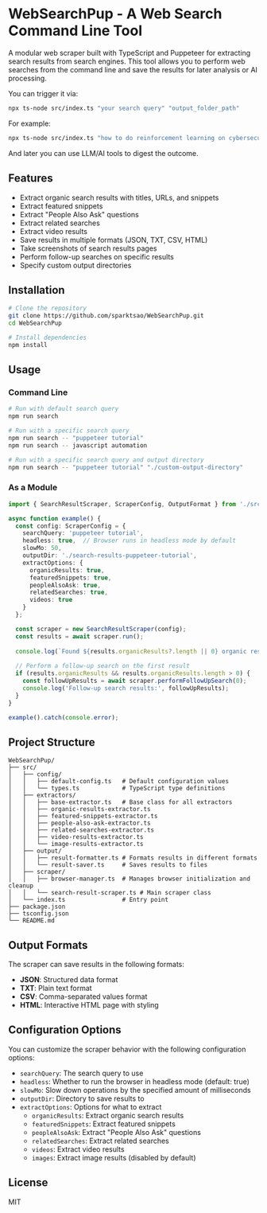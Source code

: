 # WebSearchPup - A Web Search Command Line Tool

A modular web scraper built with TypeScript and Puppeteer for extracting search results from search engines. This tool allows you to perform web searches from the command line and save the results for later analysis or AI processing.

You can trigger it via:
```bash
npx ts-node src/index.ts "your search query" "output_folder_path"
```

For example:
```bash
npx ts-node src/index.ts "how to do reinforcement learning on cybersecurity 3rd party log parsing?" "search_results_folder"
```

And later you can use LLM/AI tools to digest the outcome.

## Features

- Extract organic search results with titles, URLs, and snippets
- Extract featured snippets
- Extract "People Also Ask" questions
- Extract related searches
- Extract video results
- Save results in multiple formats (JSON, TXT, CSV, HTML)
- Take screenshots of search results pages
- Perform follow-up searches on specific results
- Specify custom output directories

## Installation

```bash
# Clone the repository
git clone https://github.com/sparktsao/WebSearchPup.git
cd WebSearchPup

# Install dependencies
npm install
```

## Usage

### Command Line

```bash
# Run with default search query
npm run search

# Run with a specific search query
npm run search -- "puppeteer tutorial"
npm run search -- javascript automation

# Run with a specific search query and output directory
npm run search -- "puppeteer tutorial" "./custom-output-directory"
```

### As a Module

```typescript
import { SearchResultScraper, ScraperConfig, OutputFormat } from './src';

async function example() {
  const config: ScraperConfig = {
    searchQuery: 'puppeteer tutorial',
    headless: true,  // Browser runs in headless mode by default
    slowMo: 50,
    outputDir: './search-results-puppeteer-tutorial',
    extractOptions: {
      organicResults: true,
      featuredSnippets: true,
      peopleAlsoAsk: true,
      relatedSearches: true,
      videos: true
    }
  };

  const scraper = new SearchResultScraper(config);
  const results = await scraper.run();
  
  console.log(`Found ${results.organicResults?.length || 0} organic results`);
  
  // Perform a follow-up search on the first result
  if (results.organicResults && results.organicResults.length > 0) {
    const followUpResults = await scraper.performFollowUpSearch(0);
    console.log('Follow-up search results:', followUpResults);
  }
}

example().catch(console.error);
```

## Project Structure

```
WebSearchPup/
├── src/
│   ├── config/
│   │   ├── default-config.ts   # Default configuration values
│   │   └── types.ts            # TypeScript type definitions
│   ├── extractors/
│   │   ├── base-extractor.ts   # Base class for all extractors
│   │   ├── organic-results-extractor.ts
│   │   ├── featured-snippets-extractor.ts
│   │   ├── people-also-ask-extractor.ts
│   │   ├── related-searches-extractor.ts
│   │   ├── video-results-extractor.ts
│   │   └── image-results-extractor.ts
│   ├── output/
│   │   ├── result-formatter.ts # Formats results in different formats
│   │   └── result-saver.ts     # Saves results to files
│   ├── scraper/
│   │   ├── browser-manager.ts  # Manages browser initialization and cleanup
│   │   └── search-result-scraper.ts # Main scraper class
│   └── index.ts                # Entry point
├── package.json
├── tsconfig.json
└── README.md
```

## Output Formats

The scraper can save results in the following formats:

- **JSON**: Structured data format
- **TXT**: Plain text format
- **CSV**: Comma-separated values format
- **HTML**: Interactive HTML page with styling

## Configuration Options

You can customize the scraper behavior with the following configuration options:

- `searchQuery`: The search query to use
- `headless`: Whether to run the browser in headless mode (default: true)
- `slowMo`: Slow down operations by the specified amount of milliseconds
- `outputDir`: Directory to save results to
- `extractOptions`: Options for what to extract
  - `organicResults`: Extract organic search results
  - `featuredSnippets`: Extract featured snippets
  - `peopleAlsoAsk`: Extract "People Also Ask" questions
  - `relatedSearches`: Extract related searches
  - `videos`: Extract video results
  - `images`: Extract image results (disabled by default)

## License

MIT
